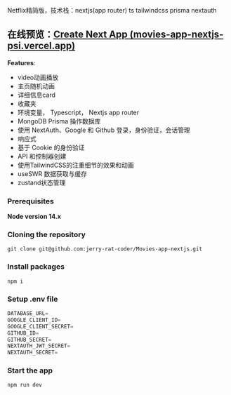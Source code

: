 Netflix精简版，技术栈：nextjs(app router)  ts  tailwindcss prisma nextauth  

## 在线预览：[Create Next App (movies-app-nextjs-psi.vercel.app)](https://movies-app-nextjs-psi.vercel.app/)

**Features**:

- video动画播放
- 主页随机动画
- 详细信息card
- 收藏夹
- 环境变量， Typescript， Nextjs app router
- MongoDB Prisma 操作数据库
- 使用 NextAuth、Google 和 Github 登录，身份验证，会话管理
- 响应式
- 基于 Cookie 的身份验证
- API 和控制器创建
- 使用TailwindCSS的注重细节的效果和动画
- useSWR 数据获取与缓存
- zustand状态管理

### Prerequisites

**Node version 14.x**

### Cloning the repository

```shell
git clone git@github.com:jerry-rat-coder/Movies-app-nextjs.git
```

### Install packages

```shell
npm i
```

### Setup .env file


```js
DATABASE_URL=
GOOGLE_CLIENT_ID=
GOOGLE_CLIENT_SECRET=
GITHUB_ID=
GITHUB_SECRET=
NEXTAUTH_JWT_SECRET=
NEXTAUTH_SECRET=
```

### Start the app

```shell
npm run dev
```
